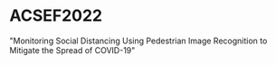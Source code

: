 # ACSEF2022
"Monitoring Social Distancing Using Pedestrian Image Recognition to Mitigate the Spread of COVID-19"
